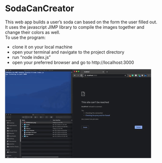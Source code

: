 # SodaCanCreator
This web app builds a user’s soda can based on the form the user filled out. It uses the javascript JIMP library to compile the images together and change their colors as well.   
To use the program:  
  - clone it on your local machine  
  - open your terminal and navigate to the project directory 
  - run “node index.js” 
  - open your preferred browser and go to http://localhost:3000 


![](sodacancreator.gif)
